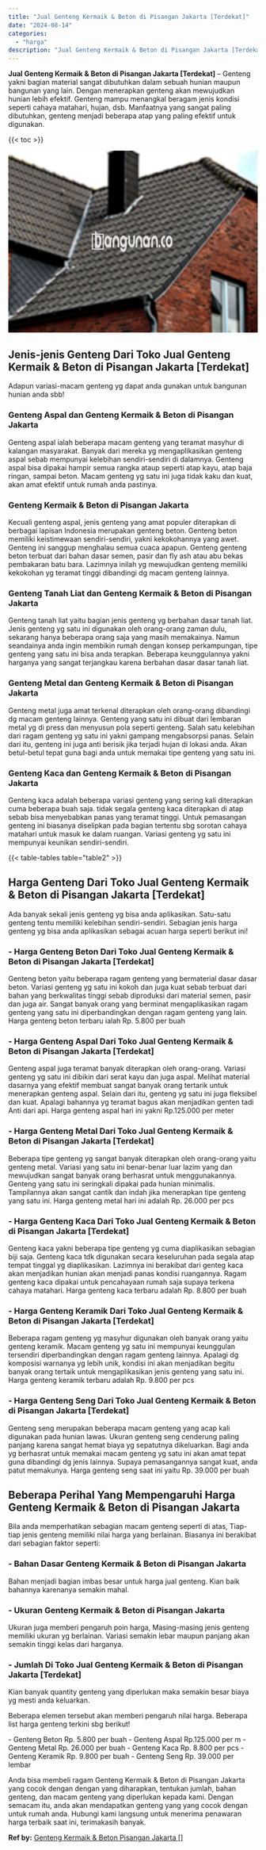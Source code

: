 ```yaml
---
title: "Jual Genteng Kermaik & Beton di Pisangan Jakarta [Terdekat]"
date: "2024-08-14"
categories: 
  - "harga"
description: "Jual Genteng Kermaik & Beton di Pisangan Jakarta [Terdekat]. Anda bisa membeli ragam Genteng Kermaik & Beton di Pisangan Jakarta yang cocok dengan dengan yan..."
---
```


**Jual Genteng Kermaik & Beton di Pisangan Jakarta \[Terdekat\]** – Genteng yakni bagian material sangat dibutuhkan dalam sebuah hunian maupun bangunan yang lain. Dengan menerapkan genteng akan mewujudkan hunian lebih efektif. Genteng mampu menangkal beragam jenis kondisi seperti cahaya matahari, hujan, dsb. Manfaatnya yang sangat paling dibutuhkan, genteng menjadi beberapa atap yang paling efektif untuk digunakan.

{{< toc >}}

![Jual Genteng Kermaik & Beton di Pisangan Jakarta [Terdekat]](/images/genteng-minimalis-murah08.png)

## Jenis-jenis Genteng Dari Toko Jual Genteng Kermaik & Beton di Pisangan Jakarta \[Terdekat\]

Adapun variasi-macam genteng yg dapat anda gunakan untuk bangunan hunian anda sbb!

### Genteng Aspal dan Genteng Kermaik & Beton di Pisangan Jakarta

Genteng aspal ialah beberapa macam genteng yang teramat masyhur di kalangan masyarakat. Banyak dari mereka yg mengaplikasikan genteng aspal sebab mempunyai kelebihan sendiri-sendiri di dalamnya. Genteng aspal bisa dipakai hampir semua rangka ataup seperti atap kayu, atap baja ringan, sampai beton. Macam genteng yg satu ini juga tidak kaku dan kuat, akan amat efektif untuk rumah anda pastinya.

### Genteng Kermaik & Beton di Pisangan Jakarta

Kecuali genteng aspal, jenis genteng yang amat populer diterapkan di berbagai lapisan Indonesia merupakan genteng beton. Genteng beton memiliki keistimewaan sendiri-sendiri, yakni kekokohannya yang awet. Genteng ini sanggup menghalau semua cuaca apapun. Genteng genteng beton terbuat dari bahan dasar semen, pasir dan fly ash atau abu bekas pembakaran batu bara. Lazimnya inilah yg mewujudkan genteng memiliki kekokohan yg teramat tinggi dibandingi dg macam genteng lainnya.

### Genteng Tanah Liat dan Genteng Kermaik & Beton di Pisangan Jakarta

Genteng tanah liat yaitu bagian jenis genteng yg berbahan dasar tanah liat. Jenis genteng yg satu ini digunakan oleh orang-orang zaman dulu, sekarang hanya beberapa orang saja yang masih memakainya. Namun seandainya anda ingin membikin rumah dengan konsep perkampungan, tipe genteng yang satu ini bisa anda terapkan. Beberapa keunggulannya yakni harganya yang sangat terjangkau karena berbahan dasar dasar tanah liat.

### Genteng Metal dan Genteng Kermaik & Beton di Pisangan Jakarta

Genteng metal juga amat terkenal diterapkan oleh orang-orang dibandingi dg macam genteng lainnya. Genteng yang satu ini dibuat dari lembaran metal yg di press dan menyusun pola seperti genteng. Salah satu kelebihan dari ragam genteng yg satu ini yakni gampang mengabsorpsi panas. Selain dari itu, genteng ini juga anti berisik jika terjadi hujan di lokasi anda. Akan betul-betul tepat guna bagi anda untuk memakai tipe genteng yang satu ini.

### Genteng Kaca dan Genteng Kermaik & Beton di Pisangan Jakarta

Genteng kaca adalah beberapa variasi genteng yang sering kali diterapkan cuma beberapa buah saja. tidak segala genteng kaca diterapkan di atap sebab bisa menyebabkan panas yang teramat tinggi. Untuk pemasangan genteng ini biasanya diselipkan pada bagian tertentu sbg sorotan cahaya matahari untuk masuk ke dalam ruangan. Variasi genteng yg satu ini mempunyai keunikan sendiri-sendiri.

{{< table-tables table="table2" >}}

## Harga Genteng Dari Toko Jual Genteng Kermaik & Beton di Pisangan Jakarta \[Terdekat\]

Ada banyak sekali jenis genteng yg bisa anda aplikasikan. Satu-satu genteng tentu memiliki kelebihan sendiri-sendiri. Sebagian jenis harga genteng yg bisa anda aplikasikan sebagai acuan harga seperti berikut ini!

### \- Harga Genteng Beton Dari Toko Jual Genteng Kermaik & Beton di Pisangan Jakarta \[Terdekat\]

Genteng beton yaitu beberapa ragam genteng yang bermaterial dasar dasar beton. Variasi genteng yg satu ini kokoh dan juga kuat sebab terbuat dari bahan yang berkwalitas tinggi sebab diproduksi dari material semen, pasir dan juga air. Sangat banyak orang yang berminat mengaplikasikan ragam genteng yang satu ini diperbandingkan dengan ragam genteng yang lain. Harga genteng beton terbaru ialah Rp. 5.800 per buah

### \- Harga Genteng Aspal Dari Toko Jual Genteng Kermaik & Beton di Pisangan Jakarta \[Terdekat\]

Genteng aspal juga teramat banyak diterapkan oleh orang-orang. Variasi genteng yg satu ini dibikin dari serat kayu dan juga aspal. Melihat material dasarnya yang efektif membuat sangat banyak orang tertarik untuk menerapkan genteng aspal. Selain dari itu, genteng yg satu ini juga fleksibel dan kuat. Apalagi bahannya yg teramat bagus akan menjadikan genten tadi Anti dari api. Harga genteng aspal hari ini yakni Rp.125.000 per meter

### \- Harga Genteng Metal Dari Toko Jual Genteng Kermaik & Beton di Pisangan Jakarta \[Terdekat\]

Beberapa tipe genteng yg sangat banyak diterapkan oleh orang-orang yaitu genteng metal. Variasi yang satu ini benar-benar luar lazim yang dan mewujudkan sangat banyak orang berhasrat untuk menggunakannya. Genteng yang satu ini seringkali dipakai pada hunian minimalis. Tampilannya akan sangat cantik dan indah jika menerapkan tipe genteng yang satu ini. Harga genteng metal hari ini adalah Rp. 26.000 per pcs

### \- Harga Genteng Kaca Dari Toko Jual Genteng Kermaik & Beton di Pisangan Jakarta \[Terdekat\]

Genteng kaca yakni beberapa tipe genteng yg cuma diaplikasikan sebagian biji saja. Genteng kaca tdk digunakan secara keseluruhan pada segala atap tempat tinggal yg diaplikasikan. Lazimnya ini berakibat dari genteg kaca akan menjadikan hunian akan menjadi panas kondisi ruangannya. Ragam genteng kaca dipakai untuk pencahayaan rumah saja supaya terkena cahaya matahari. Harga genteng kaca terbaru adalah Rp. 8.800 per buah

### \- Harga Genteng Keramik Dari Toko Jual Genteng Kermaik & Beton di Pisangan Jakarta \[Terdekat\]

Beberapa ragam genteng yg masyhur digunakan oleh banyak orang yaitu genteng keramik. Macam genteng yg satu ini mempunyai keunggulan tersendiri diperbandingkan dengan ragam genteng lainnya. Apalagi dg komposisi warnanya yg lebih unik, kondisi ini akan menjadikan begitu banyak orang tertaik untuk mengaplikasikan jenis genteng yang satu ini. Harga genteng keramik terbaru adalah Rp. 9.800 per pcs

### \- Harga Genteng Seng Dari Toko Jual Genteng Kermaik & Beton di Pisangan Jakarta \[Terdekat\]

Genteng seng merupakan beberapa macam genteng yang acap kali digunakan pada hunian lawas. Ukuran genteng seng cenderung paling panjang karena sangat hemat biaya yg sepatutnya dikeluarkan. Bagi anda yg berhasrat untuk memakai macam genteng yg satu ini akan amat tepat guna dibandingi dg jenis lainnya. Supaya pemasangannya sangat kuat, anda patut memakunya. Harga genteng seng saat ini yaitu Rp. 39.000 per buah

## Beberapa Perihal Yang Mempengaruhi Harga Genteng Kermaik & Beton di Pisangan Jakarta

Bila anda memperhatikan sebagian macam genteng seperti di atas, Tiap-tiap jenis genteng memiliki nilai harga yang berlainan. Biasanya ini berakibat dari sebagian faktor seperti:

### \- Bahan Dasar Genteng Kermaik & Beton di Pisangan Jakarta

Bahan menjadi bagian imbas besar untuk harga jual genteng. Kian baik bahannya karenanya semakin mahal.

### \- Ukuran Genteng Kermaik & Beton di Pisangan Jakarta

Ukuran juga memberi pengaruh poin harga, Masing-masing jenis genteng memiliki ukuran yg berlainan. Variasi semakin lebar maupun panjang akan semakin tinggi kelas dari harganya.

### \- Jumlah Di Toko Jual Genteng Kermaik & Beton di Pisangan Jakarta \[Terdekat\]

Kian banyak quantity genteng yang diperlukan maka semakin besar biaya yg mesti anda keluarkan.

Beberapa elemen tersebut akan memberi pengaruh nilai harga. Beberapa list harga genteng terkini sbg berikut!

\- Genteng Beton Rp. 5.800 per buah - Genteng Aspal Rp.125.000 per m - Genteng Metal Rp. 26.000 per buah - Genteng Kaca Rp. 8.800 per pcs - Genteng Keramik Rp. 9.800 per buah - Genteng Seng Rp. 39.000 per lembar

Anda bisa membeli ragam Genteng Kermaik & Beton di Pisangan Jakarta yang cocok dengan dengan yang diharapkan, tentukan jumlah, bahan genteng, dan macam genteng yang diperlukan kepada kami. Dengan semacam itu, anda akan mendapatkan genteng yang yang cocok dengan untuk rumah anda. Hubungi kami langsung untuk menerima penawaran harga terbaik saat ini, terimakasih banyak.

**Ref by:**  [Genteng Kermaik & Beton  Pisangan Jakarta []](https://id.wikipedia.org/wiki/Genteng)
